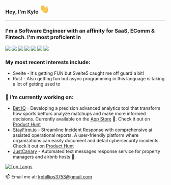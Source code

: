 ### Hey, I'm Kyle <img src="https://raw.githubusercontent.com/StanGirard/StanGirard/master/wave.gif" width="30px">
______________________________________________________________________________________________________________________________________

### I'm a Software Engineer with an affinity for SaaS, EComm & Fintech. I'm most proficient in

![](https://img.shields.io/badge/OS-MacOS-informational?style=flat&logo=Apple&logoColor=white&color=blue)
![](https://img.shields.io/badge/Editor-Visual_Studio_Code-informational?style=flat&logo=visual-studio-code&logoColor=white&color=blue)
![](https://img.shields.io/badge/Code-Golang-informational?style=flat&logo=golang&logoColor=white&color=blue)
![](https://img.shields.io/badge/Code-JavaScript-informational?style=flat&logo=javascript&logoColor=white&color=blue)
![](https://img.shields.io/badge/Code-React-informational?style=flat&logo=React&logoColor=white&color=blue)
![](https://img.shields.io/badge/Tools-Docker-informational?style=flat&logo=docker&logoColor=white&color=blue)
![](https://img.shields.io/badge/Cloud-AWS-informational?style=flat&logo=amazon-AWS&logoColor=white&color=blue)

### My most recent interests include:
- Svelte - It's getting FUN but Svelte5 caught me off guard a bit!
- Rust - Also getting fun but async programming in this language is taking a lot of getting used to

### 🔭 I’m currently working on:
- [Bet IQ](https://betiq.carrd.co) - Developing a precision advanced analytics tool that transform how sports bettors analyze matchups and make more informed decisions. Currently available on the [App Store](https://apps.apple.com/us/app/bet-iq/id6742401758) . 
Check it out on [Product Hunt](https://www.producthunt.com/posts/bet-iq)
- [StayFirm.io](https://www.stayfirm.io) - Streamline Incident Response with comprehensive ai assisted operational reports. A user-friendly platform where organizations can easily document and detail cybersecurity incidents. Check it out on [Product Hunt](https://www.producthunt.com/posts/stayfirm-io)
- [JustCanary](https://www.justcanary.com) - Automated text messages response service for property managers and airbnb hosts 🤫.



[![Top Langs](https://github-readme-stats.vercel.app/api/top-langs/?username=kpwithcode&show_icons=true&theme=dark&hide=tcl,html,css,powershell,scss)](https://github.com/kpwithcode/github-readme-stats)


📫 Email me at: 
  kphillips3753@gmail.com
<!--
**KPWithCode/KPWithCode** is a ✨ _special_ ✨ repository because its `README.md` (this file) appears on your GitHub profile.
This is my githubs stats card:
[![KPWithCode's GitHub stats](https://github-readme-stats.vercel.app/api?username=KPWithCode&show_icons=true&theme=dark&rank_icon=percentile)](https://github.com/anuraghazra/github-readme-stats)
Here are some ideas to get you started:

- 🔭 I’m currently working on ...
- 🌱 I’m currently learning ...
- 👯 I’m looking to collaborate on ...
- 🤔 I’m looking for help with ...
- 💬 Ask me about ...
- 📫 How to reach me: ...
- 😄 Pronouns: ...
- ⚡ Fun fact: ...
-->
